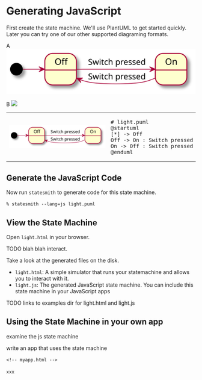 # Generating JavaScript

First create the state machine. We'll use PlantUML to get started quickly. Later you can try one of our other supported diagraming formats.

A
![lightbulb](/docs/languages/lightbulb.svg)

B
<img src="https://emmby.github.io/statesmith-simplified/languages/lightbulb.svg">


<table>
<tr>
<td>

![lightbulb](/docs/languages/lightbulb.svg)

</td>
<td>
<pre>
# light.puml
@startuml
[*] -> Off
Off -> On : Switch pressed
On -> Off : Switch pressed
@enduml
</pre>
</td>
</tr>
</table>


## Generate the JavaScript Code

Now run `statesmith` to generate code for this state machine.

```
% statesmith --lang=js light.puml
```

## View the State Machine

Open `light.html` in your browser.

TODO blah blah interact.

Take a look at the generated files on the disk.
* `light.html`: A simple simulator that runs your statemachine and allows you to interact with it.
* `light.js`: The generated JavaScript state machine. You can include this state machine in your JavaScript apps

TODO links to examples dir for light.html and light.js

## Using the State Machine in your own app

examine the js state machine

write an app that uses the state machine

```
<!-- myapp.html -->

xxx
```




